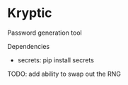 # Kryptic
Password generation tool

Dependencies
- secrets: pip install secrets

TODO: add ability to swap out the RNG